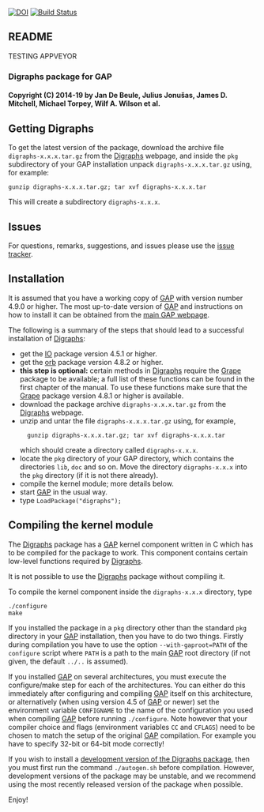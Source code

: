 [![DOI](https://zenodo.org/badge/DOI/10.5281/zenodo.198140.svg)](https://doi.org/10.5281/zenodo.198140)
[![Build Status](https://travis-ci.org/gap-packages/Digraphs.svg?branch=stable-0.6)](https://travis-ci.org/gap-packages/Digraphs)

## README

TESTING APPVEYOR

### Digraphs package for GAP

#### Copyright (C) 2014-19 by Jan De Beule, Julius Jonušas, James D. Mitchell, Michael Torpey, Wilf A. Wilson et al.
## Getting Digraphs

To get the latest version of the package, download the archive file
`digraphs-x.x.x.tar.gz` from the
[Digraphs](https://gap-packages.github.io/Digraphs) webpage, and inside
the `pkg` subdirectory of your GAP installation unpack `digraphs-x.x.x.tar.gz`
using, for example:

    gunzip digraphs-x.x.x.tar.gz; tar xvf digraphs-x.x.x.tar

This will create a subdirectory `digraphs-x.x.x`.

## Issues

For questions, remarks, suggestions, and issues please use the
[issue tracker](https://github.com/gap-packages/Digraphs/issues).

## Installation

It is assumed that you have a working copy of [GAP](http://www.gap-system.org)
with version number 4.9.0 or higher.  The most up-to-date version of
[GAP](http://www.gap-system.org) and instructions on how to install it can be
obtained from the [main GAP webpage](http://www.gap-system.org).

The following is a summary of the steps that should lead to a successful
installation of [Digraphs](https://gap-packages.github.io/Digraphs):

* get the [IO](http://gap-packages.github.io/io) package version 4.5.1 or higher.
* get the [orb](http://gap-packages.github.io/orb) package version 4.8.2 or
  higher.
* **this step is optional:** certain methods in [Digraphs](https://gap-packages.github.io/Digraphs) require the [Grape](http://www.maths.qmul.ac.uk/~leonard/grape/) package to be available; a full list of these functions can be found in the first chapter of the manual.  To use these functions make sure that the [Grape](http://www.maths.qmul.ac.uk/~leonard/grape/) package version 4.8.1 or higher is available.
* download the package archive `digraphs-x.x.x.tar.gz` from the
  [Digraphs](https://gap-packages.github.io/Digraphs) webpage.
* unzip and untar the file `digraphs-x.x.x.tar.gz` using, for example,
  ```
    gunzip digraphs-x.x.x.tar.gz; tar xvf digraphs-x.x.x.tar
  ```
  which should create a directory called `digraphs-x.x.x`.
* locate the `pkg` directory of your GAP directory, which contains the
  directories `lib`, `doc` and so on. Move the directory `digraphs-x.x.x` into the
  `pkg` directory (if it is not there already).
* compile the kernel module; more details below.
* start [GAP](http://www.gap-system.org) in the usual way.
* type `LoadPackage("digraphs");`

## Compiling the kernel module

The [Digraphs](https://gap-packages.github.io/Digraphs)
package has a [GAP](http://www.gap-system.org) kernel component written in
C which has to be compiled for the package to work.  This component contains
certain low-level functions required by [Digraphs](https://gap-packages.github.io/Digraphs).

It is not possible to use the [Digraphs](https://gap-packages.github.io/Digraphs) package without compiling it.

To compile the kernel component inside the `digraphs-x.x.x` directory, type

    ./configure
    make

If you installed the package in a `pkg` directory other than the standard `pkg`
directory in your [GAP](http://www.gap-system.org) installation, then you have
to do two things. Firstly during compilation you have to use the option
`--with-gaproot=PATH` of the `configure` script where `PATH` is a path to the
main [GAP](http://www.gap-system.org) root directory (if not given, the default
`../..` is assumed).

If you installed [GAP](http://www.gap-system.org) on several architectures, you
must execute the configure/make step for each of the architectures. You can
either do this immediately after configuring and compiling
[GAP](http://www.gap-system.org) itself on this architecture, or alternatively
(when using version 4.5 of [GAP](http://www.gap-system.org) or newer) set the
environment variable `CONFIGNAME` to the name of the configuration you used
when compiling [GAP](http://www.gap-system.org) before running `./configure`.
Note however that your compiler choice and flags (environment variables `CC`
and `CFLAGS`) need to be chosen to match the setup of the original
[GAP](http://www.gap-system.org) compilation. For example you have to specify
32-bit or 64-bit mode correctly!

If you wish to install a [development version of the Digraphs package](https://www.github.com/gap-packages/Digraphs), then you must first run the command `./autogen.sh` before compilation. However, development versions of the package may be unstable, and we recommend using the most recently released version of the package when possible.

Enjoy!
